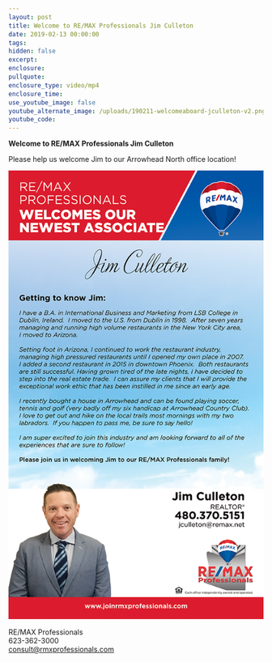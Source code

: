 ```yaml
---
layout: post
title: Welcome to RE/MAX Professionals Jim Culleton
date: 2019-02-13 00:00:00
tags:
hidden: false
excerpt:
enclosure:
pullquote:
enclosure_type: video/mp4
enclosure_time:
use_youtube_image: false
youtube_alternate_image: /uploads/190211-welcomeaboard-jculleton-v2.png
youtube_code:
---
```


**Welcome to RE/MAX Professionals Jim Culleton**

Please help us welcome Jim to our Arrowhead North office location!

![](/uploads/190211-welcomeaboard-jculleton-v2.png)

RE/MAX Professionals<br>623-362-3000<br>consult@rmxprofessionals.com
